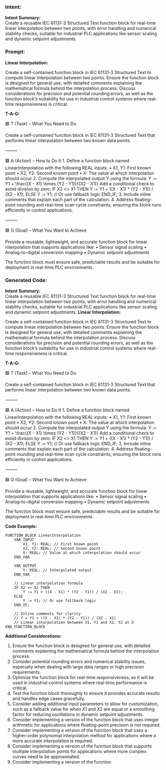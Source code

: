 ### Intent:
**Intent Summary:**  
Create a reusable IEC 61131-3 Structured Text function block for real-time linear interpolation between two points, with error handling and numerical stability checks, suitable for industrial PLC applications like sensor scaling and dynamic setpoint adjustments.

### Prompt:
**Linear Interpolation:**

Create a self-contained function block in IEC 61131-3 Structured Text to compute linear interpolation between two points. Ensure the function block is designed for general use, with detailed comments explaining the mathematical formula behind the interpolation process. Discuss considerations for precision and potential rounding errors, as well as the function block’s suitability for use in industrial control systems where real-time responsiveness is critical.

**T-A-G:**

🟥 T (Task) – What You Need to Do

Create a self-contained function block in IEC 61131-3 Structured Text that performs linear interpolation between two known data points.

⸻

🟩 A (Action) – How to Do It
	1.	Define a function block named LinearInterpolation with the following REAL inputs:
	•	X1, Y1: First known point
	•	X2, Y2: Second known point
	•	X: The value at which interpolation should occur
	2.	Compute the interpolated output Y using the formula:
Y := Y1 + \frac{(X - X1) \times (Y2 - Y1)}{(X2 - X1)}
Add a conditional check to avoid division by zero:
IF X2 <> X1 THEN
    Y := Y1 + ((X - X1) * (Y2 - Y1)) / (X2 - X1);
ELSE
    Y := Y1; // Or use fallback logic
END_IF;
3.	Include inline comments that explain each part of the calculation.
	4.	Address floating-point rounding and real-time scan cycle constraints, ensuring the block runs efficiently in control applications.

⸻

🟦 G (Goal) – What You Want to Achieve

Provide a reusable, lightweight, and accurate function block for linear interpolation that supports applications like:
	•	Sensor signal scaling
	•	Analog-to-digital conversion mapping
	•	Dynamic setpoint adjustments

The function block must ensure safe, predictable results and be suitable for deployment in real-time PLC environments.

### Generated Code:
**Intent Summary:**  
Create a reusable IEC 61131-3 Structured Text function block for real-time linear interpolation between two points, with error handling and numerical stability checks, suitable for industrial PLC applications like sensor scaling and dynamic setpoint adjustments.
**Linear Interpolation:**

Create a self-contained function block in IEC 61131-3 Structured Text to compute linear interpolation between two points. Ensure the function block is designed for general use, with detailed comments explaining the mathematical formula behind the interpolation process. Discuss considerations for precision and potential rounding errors, as well as the function block’s suitability for use in industrial control systems where real-time responsiveness is critical.

**T-A-G:**

🟥 T (Task) – What You Need to Do

Create a self-contained function block in IEC 61131-3 Structured Text that performs linear interpolation between two known data points.

⸻

🟩 A (Action) – How to Do It
	1.	Define a function block named LinearInterpolation with the following REAL inputs:
	•	X1, Y1: First known point
	•	X2, Y2: Second known point
	•	X: The value at which interpolation should occur
	2.	Compute the interpolated output Y using the formula:
Y := Y1 + \frac{(X - X1) \times (Y2 - Y1)}{(X2 - X1)}
Add a conditional check to avoid division by zero:
IF X2 <> X1 THEN
    Y := Y1 + ((X - X1) * (Y2 - Y1)) / (X2 - X1);
ELSE
    Y := Y1; // Or use fallback logic
END_IF;
3.	Include inline comments that explain each part of the calculation.
	4.	Address floating-point rounding and real-time scan cycle constraints, ensuring the block runs efficiently in control applications.

⸻

🟦 G (Goal) – What You Want to Achieve

Provide a reusable, lightweight, and accurate function block for linear interpolation that supports applications like:
	•	Sensor signal scaling
	•	Analog-to-digital conversion mapping
	•	Dynamic setpoint adjustments

The function block must ensure safe, predictable results and be suitable for deployment in real-time PLC environments.

**Code Example:**

```
FUNCTION_BLOCK LinearInterpolation
    VAR_INPUT
        X1, Y1: REAL; // First known point
        X2, Y2: REAL; // Second known point
        X: REAL; // Value at which interpolation should occur
    END_VAR

    VAR_OUTPUT
        Y: REAL; // Interpolated output
    END_VAR

    // Linear interpolation formula
    IF X2 <> X1 THEN
        Y := Y1 + ((X - X1) * (Y2 - Y1)) / (X2 - X1);
    ELSE
        Y := Y1; // Or use fallback logic
    END_IF;

    // Inline comments for clarity
    // Y = Y1 + ((X - X1) * (Y2 - Y1)) / (X2 - X1)
    // Linear interpolation between X1, Y1 and X2, Y2 at X
END_FUNCTION_BLOCK
```

**Additional Considerations:**

1.	Ensure the function block is designed for general use, with detailed comments explaining the mathematical formula behind the interpolation process.
2.	Consider potential rounding errors and numerical stability issues, especially when dealing with large data ranges or high precision requirements.
3.	Optimize the function block for real-time responsiveness, as it will be used in industrial control systems where real-time performance is critical.
4.	Test the function block thoroughly to ensure it provides accurate results and handles edge cases gracefully.
5.	Consider adding additional input parameters to allow for customization, such as a fallback value for when X1 and X2 are equal or a smoothing factor for reducing oscillations in dynamic setpoint adjustments.
6.	Consider implementing a version of the function block that uses integer arithmetic for applications where floating-point precision is not required.
7.	Consider implementing a version of the function block that uses a higher-order polynomial interpolation method for applications where a more accurate interpolation is required.
8.	Consider implementing a version of the function block that supports multiple interpolation points for applications where more complex curves need to be approximated.
9.	Consider implementing a version of the function
